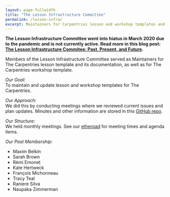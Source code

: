 ```yaml
---
layout: page-fullwidth
title: "The Lesson Infrastructure Committee"
permalink: /lesson-infra/
excerpt: Maintainers for Carpentries lesson and workshop templates and documentation.
---
```


**The Lesson Infrastructure Committee went into hiatus in March 2020 due to the pandemic and is not currently active. Read more in this blog post: [The Lesson Infrastructure Commitee: Past, Present, and Future](https://carpentries.org/blog/2021/12/lesson-infrastructure-committee/).**

Members of the Lesson Infrastructure Committee served as Maintainers for The Carpentries lesson template and its documentation, 
as well as for The Carpentries workshop template.

_Our Goal:_    
To maintain and update lesson and workshop templates for The Carpentries.

_Our Approach:_    
We did this by conducting meetings where we reviewed current issues and plan updates. Minutes and other information are stored in 
this [GitHub repo](https://github.com/carpentries/lesson-infrastructure).

_Our Structure:_    
We held monthly meetings. See our [etherpad](https://pad.carpentries.org/infrastructure-subcommittee) for meeting times and agenda items.

_Our Past Membership:_    

- Maxim Belkin
- Sarah Brown
- Rémi Emonet
- Kate Hertweck
- François Michonneau
- Tracy Teal
- Raniere Silva
- Naupaka Zimmerman

